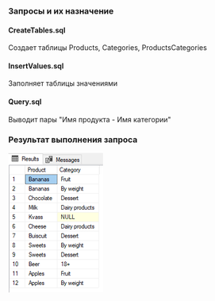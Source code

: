 ### Запросы и их назначение
#### CreateTables.sql 
Создает таблицы Products, Categories, ProductsCategories

#### InsertValues.sql
Заполняет таблицы значениями

#### Query.sql
Выводит пары "Имя продукта - Имя категории"

### Результат выполнения запроса
![Результат выполнения запроса](https://github.com/mJaJksJ/MindboxTask/blob/main/Sql/Results.png)
